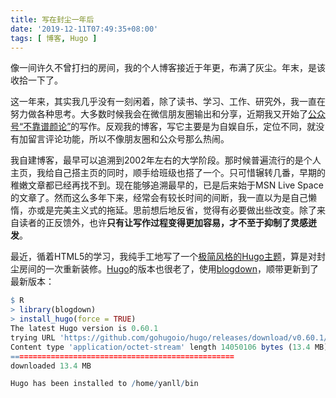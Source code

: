 ```yaml
---
title: 写在封尘一年后
date: '2019-12-11T07:49:35+08:00'
tags: [ 博客, Hugo ]
---
```


像一间许久不曾打扫的房间，我的个人博客接近于年更，布满了灰尘。年末，是该收拾一下了。

这一年来，其实我几乎没有一刻闲着，除了读书、学习、工作、研究外，我一直在努力做各种思考。大多数时候我会在微信朋友圈输出和分享，近期我又开始了[公众号“不靠谱颜论”](public/)的写作。反观我的博客，写它主要是为自娱自乐，定位不同，就没有加留言评论功能，所以不像朋友圈和公众号那么热闹。

我自建博客，最早可以追溯到2002年左右的大学阶段。那时候普遍流行的是个人主页，我给自己搭主页的同时，顺手给班级也搭了一个。只可惜辗转几番，早期的稚嫩文章都已经再找不到。现在能够追溯最早的，已是后来始于MSN Live Space的文章了。然而这么多年下来，经常会有较长时间的间断，我一直以为是自己懒惰，亦或是完美主义式的拖延。思前想后地反省，觉得有必要做出些改变。除了来自读者的正反馈外，也许**只有让写作过程变得更加容易，才不至于抑制了灵感迸发**。

最近，循着HTML5的学习，我纯手工地写了一个[极简风格的Hugo主题](https://github.com/yanlinlin82/simple-style)，算是对封尘房间的一次重新装修。[Hugo](https://gohugo.io/)的版本也很老了，使用[blogdown](https://bookdown.org/yihui/blogdown/)，顺带更新到了最新版本：

```r
$ R
> library(blogdown)
> install_hugo(force = TRUE)
The latest Hugo version is 0.60.1
trying URL 'https://github.com/gohugoio/hugo/releases/download/v0.60.1/hugo_extended_0.60.1_Linux-64bit.tar.gz'
Content type 'application/octet-stream' length 14050106 bytes (13.4 MB)
==================================================
downloaded 13.4 MB

Hugo has been installed to /home/yanll/bin
```
